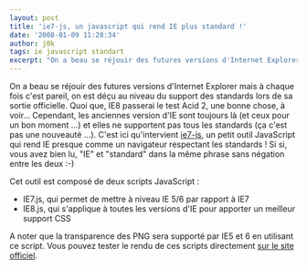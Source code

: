 ```yaml
---
layout: post
title: 'ie7-js, un javascript qui rend IE plus standard !'
date: '2008-01-09 11:28:34'
author: j0k
tags: ie javascript standart
excerpt: "On a beau se réjouir des futures versions d'Internet Explorer mais à chaque fois c'est pareil, on est déçu au niveau du support des standards  lors de sa sortie officielle. Quoi que, IE8 passerai le test Acid 2, une bonne chose, à voir...     \nCependant, les anciennes version d'IE sont toujours là (et ceux pour un bon moment ...) et elles ne supportent pas tous      …"
---
```


On a beau se réjouir des futures versions d'Internet Explorer mais à chaque fois c'est pareil, on est déçu au niveau du support des standards  lors de sa sortie officielle. Quoi que, IE8 passerai le test Acid 2, une bonne chose, à voir...
Cependant, les anciennes version d'IE sont toujours là (et ceux pour un bon moment ...) et elles ne supportent pas tous les standards (ça c'est pas une nouveauté ...).   C'est ici qu'intervient [ie7-js](http://code.google.com/p/ie7-js/), un petit outil JavaScript qui rend IE presque comme un navigateur respectant les standards ! Si si, vous avez bien lu, "IE" et "standard" dans la même phrase sans négation entre les deux :-)

Cet outil est composé de deux scripts JavaScript :

 * IE7.js, qui permet de mettre à niveau IE 5/6 par rapport à IE7
 * IE8.js, qui s'applique à toutes les versions d'IE pour apporter un meilleur support CSS

A noter que la transparence des PNG sera supporté par IE5 et 6 en utilisant ce script.   Vous pouvez tester le rendu de ces scripts directement [sur le site officiel](http://ie7-js.googlecode.com/svn/test/index.html).
